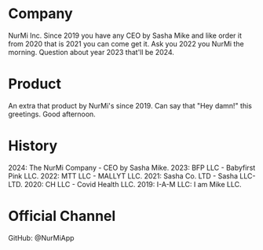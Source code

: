 # Company
NurMi Inc. Since 2019 you have any CEO by Sasha Mike and like order it from 2020 that is 2021 you can come get it. Ask you 2022 you NurMi the morning. Question about year 2023 that'll be 2024.
# Product
An extra that product by NurMi's since 2019. Can say that "Hey damn!" this greetings. Good afternoon.
# History
2024: The NurMi Company - CEO by Sasha Mike.
2023: BFP LLC - Babyfirst Pink LLC.
2022: MTT LLC - MALLYT LLC.
2021: Sasha Co. LTD - Sasha LLC-LTD.
2020: CH LLC - Covid Health LLC.
2019: I-A-M LLC: I am Mike LLC.
# Official Channel
GitHub: @NurMiApp
